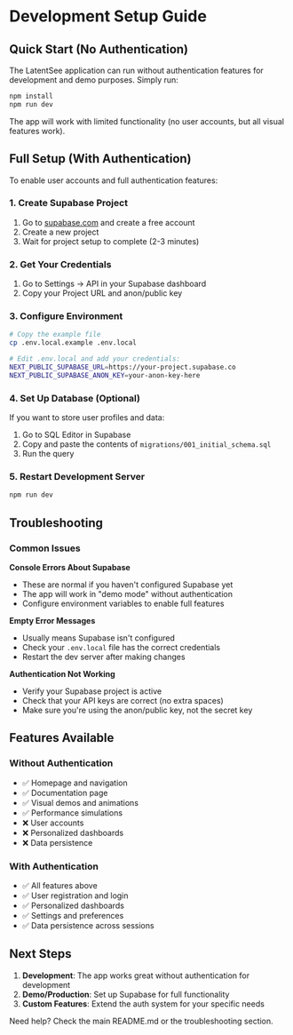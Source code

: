 # Development Setup Guide

## Quick Start (No Authentication)

The LatentSee application can run without authentication features for development and demo purposes. Simply run:

```bash
npm install
npm run dev
```

The app will work with limited functionality (no user accounts, but all visual features work).

## Full Setup (With Authentication)

To enable user accounts and full authentication features:

### 1. Create Supabase Project
1. Go to [supabase.com](https://supabase.com) and create a free account
2. Create a new project
3. Wait for project setup to complete (2-3 minutes)

### 2. Get Your Credentials
1. Go to Settings → API in your Supabase dashboard
2. Copy your Project URL and anon/public key

### 3. Configure Environment
```bash
# Copy the example file
cp .env.local.example .env.local

# Edit .env.local and add your credentials:
NEXT_PUBLIC_SUPABASE_URL=https://your-project.supabase.co
NEXT_PUBLIC_SUPABASE_ANON_KEY=your-anon-key-here
```

### 4. Set Up Database (Optional)
If you want to store user profiles and data:

1. Go to SQL Editor in Supabase
2. Copy and paste the contents of `migrations/001_initial_schema.sql`
3. Run the query

### 5. Restart Development Server
```bash
npm run dev
```

## Troubleshooting

### Common Issues

**Console Errors About Supabase**
- These are normal if you haven't configured Supabase yet
- The app will work in "demo mode" without authentication
- Configure environment variables to enable full features

**Empty Error Messages**
- Usually means Supabase isn't configured
- Check your `.env.local` file has the correct credentials
- Restart the dev server after making changes

**Authentication Not Working**
- Verify your Supabase project is active
- Check that your API keys are correct (no extra spaces)
- Make sure you're using the anon/public key, not the secret key

## Features Available

### Without Authentication
- ✅ Homepage and navigation
- ✅ Documentation page
- ✅ Visual demos and animations
- ✅ Performance simulations
- ❌ User accounts
- ❌ Personalized dashboards
- ❌ Data persistence

### With Authentication
- ✅ All features above
- ✅ User registration and login
- ✅ Personalized dashboards
- ✅ Settings and preferences
- ✅ Data persistence across sessions

## Next Steps

1. **Development**: The app works great without authentication for development
2. **Demo/Production**: Set up Supabase for full functionality
3. **Custom Features**: Extend the auth system for your specific needs

Need help? Check the main README.md or the troubleshooting section.